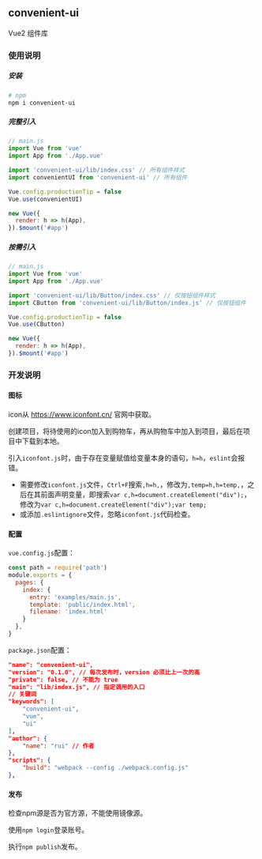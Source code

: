 ## convenient-ui

Vue2 组件库

### 使用说明

##### 安装

```bash
# npm
npm i convenient-ui
```

##### 完整引入

```javascript
// main.js
import Vue from 'vue'
import App from './App.vue'

import 'convenient-ui/lib/index.css' // 所有组件样式
import convenientUI from 'convenient-ui' // 所有组件

Vue.config.productionTip = false
Vue.use(convenientUI)

new Vue({
  render: h => h(App),
}).$mount('#app')
```

##### 按需引入

```javascript
// main.js 
import Vue from 'vue'
import App from './App.vue'

import 'convenient-ui/lib/Button/index.css' // 仅按钮组件样式
import CButton from 'convenient-ui/lib/Button/index.js' // 仅按钮组件

Vue.config.productionTip = false
Vue.use(CButton)

new Vue({
  render: h => h(App),
}).$mount('#app')
```

### 开发说明

#### 图标

icon从 https://www.iconfont.cn/ 官网中获取。

创建项目，将待使用的icon加入到购物车，再从购物车中加入到项目，最后在项目中下载到本地。

引入`iconfont.js`时，由于存在变量赋值给变量本身的语句，`h=h`，`eslint`会报错。

* 需要修改`iconfont.js`文件，`Ctrl+F`搜索`,h=h,`，修改为`,temp=h,h=temp,`，之后在其前面声明变量，即搜索`var c,h=document.createElement("div");`，修改为`var c,h=document.createElement("div");var temp;`
* 或添加`.eslintignore`文件，忽略`iconfont.js`代码检查。

#### 配置

`vue.config.js`配置：

```javascript
const path = require('path')
module.exports = {
  pages: {
    index: {
      entry: 'examples/main.js',
      template: 'public/index.html',
      filename: 'index.html'
    }
  },
}
```

`package.json`配置：

```json
"name": "convenient-ui",
"version": "0.1.0", // 每次发布时，version 必须比上一次的高
"private": false, // 不能为 true
"main": "lib/index.js", // 指定调用的入口
// 关键词
"keywords": [
    "convenient-ui",
    "vue",
    "ui"
],
"author": {
    "name": "rui" // 作者
},
"scripts": {
    "build": "webpack --config ./webpack.config.js"
},
```

#### 发布

检查npm源是否为官方源，不能使用镜像源。

使用`npm login`登录账号。

执行`npm publish`发布。